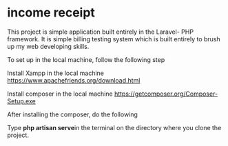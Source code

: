 # income receipt

This project is simple application built entirely in the Laravel- PHP framework. It is simple billing testing system which is built entirely to brush up my 
web developing skills.

To set up in the local machine, follow the following step

Install Xampp in the local machine https://www.apachefriends.org/download.html

Install composer in the local machine https://getcomposer.org/Composer-Setup.exe

After installing the composer, do the following

Type **php artisan serve**in the terminal on the directory where you clone the project.

